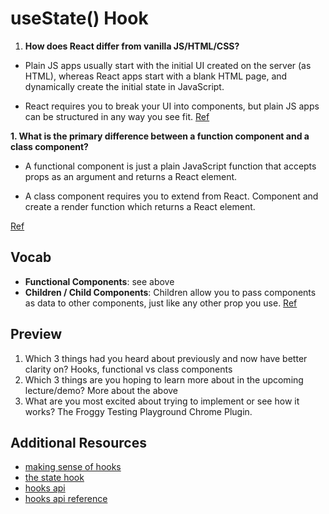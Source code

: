 # useState() Hook

1. **How does React differ from vanilla JS/HTML/CSS?**
- Plain JS apps usually start with the initial UI created on the server (as HTML), whereas React apps start with a blank HTML page, and dynamically create the initial state in JavaScript.

- React requires you to break your UI into components, but plain JS apps can be structured in any way you see fit.
[Ref](https://www.framer.com/blog/posts/react-vs-vanilla-js/)

**1. What is the primary difference between a function component and a class component?**
- A functional component is just a plain JavaScript function that accepts props as an argument and returns a React element.	

- A class component requires you to extend from React. Component and create a render function which returns a React element.

[Ref](https://www.geeksforgeeks.org/differences-between-functional-components-and-class-components-in-react/)


## Vocab
- **Functional Components**: see above
- **Children / Child Components**: Children allow you to pass components as data to other components, just like any other prop you use. 
[Ref](https://buildwithreact.com/article/component-children)


## Preview
1. Which 3 things had you heard about previously and now have better clarity on? Hooks, functional vs class components
1. Which 3 things are you hoping to learn more about in the upcoming lecture/demo? More about the above
1. What are you most excited about trying to implement or see how it works? The Froggy Testing Playground Chrome Plugin.


## Additional Resources
- [making sense of hooks](https://medium.com/@dan_abramov/making-sense-of-react-hooks-fdbde8803889)
- [the state hook](https://reactjs.org/docs/hooks-state.html)
- [hooks api](https://reactjs.org/docs/hooks-overview.html)
- [hooks api reference](https://reactjs.org/docs/hooks-reference.html)